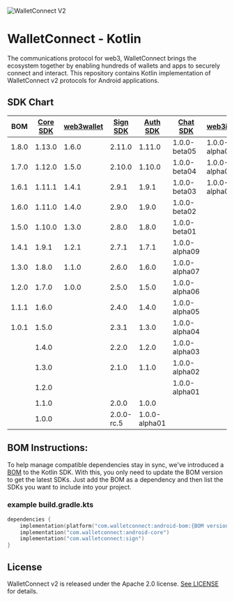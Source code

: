 ![WalletConnect V2](/docs/walletconnect-banner.svg)

# **WalletConnect - Kotlin**

The communications protocol for web3, WalletConnect brings the ecosystem together by enabling hundreds of wallets and apps to securely connect and interact. This repository contains Kotlin implementation of
WalletConnect v2 protocols for Android applications.

####
## SDK Chart

| BOM   | [Core SDK](androidCore) | [web3wallet](web3/wallet) | [Sign SDK](sign) | [Auth SDK](auth) | [Chat SDK](chat) | [web3inbox](web3/inbox) |
|-------|-------------------------|---------------------------|------------------|------------------|------------------|-------------------------|
| 1.8.0 | 1.13.0                  | 1.6.0                     | 2.11.0           | 1.11.0           | 1.0.0-beta05     | 1.0.0-alpha05           |
| 1.7.0 | 1.12.0                  | 1.5.0                     | 2.10.0           | 1.10.0           | 1.0.0-beta04     | 1.0.0-alpha04           |
| 1.6.1 | 1.11.1                  | 1.4.1                     | 2.9.1            | 1.9.1            | 1.0.0-beta03     | 1.0.0-alpha03           |
| 1.6.0 | 1.11.0                  | 1.4.0                     | 2.9.0            | 1.9.0            | 1.0.0-beta02     |                         |
| 1.5.0 | 1.10.0                  | 1.3.0                     | 2.8.0            | 1.8.0            | 1.0.0-beta01     |                         |
| 1.4.1 | 1.9.1                   | 1.2.1                     | 2.7.1            | 1.7.1            | 1.0.0-alpha09    |                         |
| 1.3.0 | 1.8.0                   | 1.1.0                     | 2.6.0            | 1.6.0            | 1.0.0-alpha07    |                         |
| 1.2.0 | 1.7.0                   | 1.0.0                     | 2.5.0            | 1.5.0            | 1.0.0-alpha06    |                         |
| 1.1.1 | 1.6.0                   |                           | 2.4.0            | 1.4.0            | 1.0.0-alpha05    |                         |
| 1.0.1 | 1.5.0                   |                           | 2.3.1            | 1.3.0            | 1.0.0-alpha04    |                         |
|       | 1.4.0                   |                           | 2.2.0            | 1.2.0            | 1.0.0-alpha03    |                         |
|       | 1.3.0                   |                           | 2.1.0            | 1.1.0            | 1.0.0-alpha02    |                         |
|       | 1.2.0                   |                           |                  |                  | 1.0.0-alpha01    |                         |
|       | 1.1.0                   |                           | 2.0.0            | 1.0.0            |                  |                         |
|       | 1.0.0                   |                           | 2.0.0-rc.5       | 1.0.0-alpha01    |                  |                         |


## BOM Instructions:
To help manage compatible dependencies stay in sync, we've introduced a [BOM](https://docs.gradle.org/current/userguide/platforms.html#sub:bom_import) to the Kotlin SDK. With this, you only need to update the BOM version to get the latest SDKs. Just add the BOM as a dependency and then list the SDKs you want to include into your project.    

### example build.gradle.kts
```kotlin
dependencies {
    implementation(platform("com.walletconnect:android-bom:{BOM version}"))
    implementation("com.walletconnect:android-core")
    implementation("com.walletconnect:sign")
}
```

## License
WalletConnect v2 is released under the Apache 2.0 license. [See LICENSE](/LICENSE) for details.
